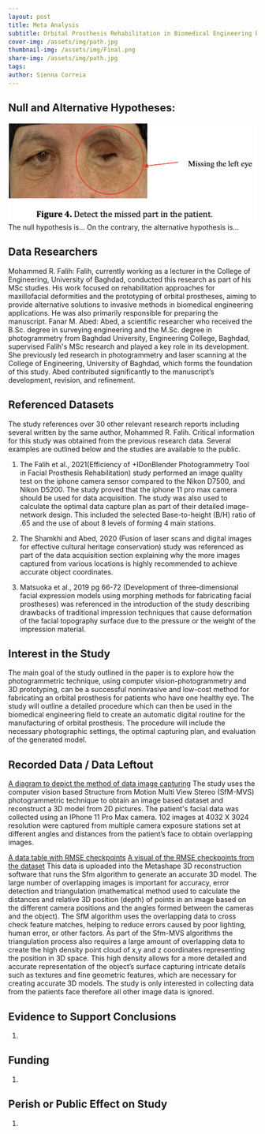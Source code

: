 ```yaml
---
layout: post
title: Meta Analysis
subtitle: Orbital Prosthesis Rehabilitation in Biomedical Engineering by Means of Computer Vision-Photogrammetry and 3D Prototyping
cover-img: /assets/img/path.jpg
thumbnail-img: /assets/img/Final.png
share-img: /assets/img/path.jpg
tags: 
author: Sienna Correia
---
```


## Null and Alternative Hypotheses:
![The patient’s healthy and missing eye](/assets/img/InitialEye.png)
The null hypothesis is...
On the contrary, the alternative hypothesis is...


## Data Researchers
Mohammed R. Falih: 
Falih, currently working as a lecturer in the College of Engineering, University of Baghdad, conducted this research as part of his MSc studies. His work focused on rehabilitation approaches for maxillofacial deformities and the prototyping of orbital prostheses, aiming to provide alternative solutions to invasive methods in biomedical engineering applications. He was also primarily responsible for preparing the manuscript.
Fanar M. Abed:
Abed, a scientific researcher who received the B.Sc. degree in surveying engineering and the M.Sc. degree in photogrammetry from Baghdad University, Engineering College, Baghdad, supervised Falih's MSc research and played a key role in its development. She previously led research in photogrammetry and laser scanning at the College of Engineering, University of Baghdad, which forms the foundation of this study. Abed contributed significantly to the manuscript’s development, revision, and refinement.


## Referenced Datasets
The study references over 30 other relevant research reports including several written by the same author, Mohammed R. Falih. Critical information for this study was obtained from the previous research data. Several examples are outlined below and the studies are available to the public.

1. The Falih et al., 2021(Efficiency of +IDonBlender Photogrammetry Tool in Facial Prosthesis Rehabilitation) study performed an image quality test on the iphone camera sensor compared to the Nikon D7500, and Nikon D5200. The study proved that the iphone 11 pro max camera should be used for data acquisition. The study was also used to calculate the optimal data capture plan as part of their detailed image-network design. This included the selected Base-to-height (B/H) ratio of .65 and the use of about 8 levels of forming 4 main stations.

2. The Shamkhi and Abed, 2020 (Fusion of laser scans and digital images for effective cultural heritage conservation) study was referenced as part of the data acquisition section explaining why the more images captured from various locations is highly recommended to achieve accurate object coordinates. 

3. Matsuoka et al., 2019 pg 66-72 (Development of three-dimensional facial expression models using morphing methods for fabricating facial prostheses) was referenced in the introduction of the study describing drawbacks of traditional impression techniques that cause deformation of the facial topography surface due to the pressure or the weight of the impression material.


## Interest in the Study
The main goal of the study outlined in the paper is to explore how the photogrammetric technique, using computer vision-photogrammetry and 3D prototyping, can be a successful noninvasive and low-cost method for fabricating an orbital prosthesis for patients who have one healthy eye. The study will outline a detailed procedure which can then be used in the biomedical engineering field to create an automatic digital routine for the manufacturing of orbital prosthesis. The procedure will include the necessary photographic settings, the optimal capturing plan, and evaluation of the generated model.


## Recorded Data / Data Leftout
[A diagram to depict the method of data image capturing](/assets/img/PhotoCapturing.png)
The study uses the computer vision based Structure from Motion Multi View Stereo (SfM-MVS) photogrammetric technique to obtain an image based dataset and reconstruct a 3D model from 2D pictures. The patient's facial data was collected using an IPhone 11 Pro Max camera. 102 images at 4032 X 3024 resolution were captured from multiple camera exposure stations set at different angles and distances from the patient’s face to obtain overlapping images. 

[A data table with RMSE checkpoints](/assets/img/RMSE.png)
[A visual of the RMSE checkpoints from the dataset](/assets/img/VisualData.png)
This data is uploaded into the Metashape 3D reconstruction software that runs the Sfm algorithm to generate an accurate 3D model. The large number of overlapping images is important for accuracy, error detection and triangulation (mathematical method used to calculate the distances and relative 3D position (depth) of points in an image based on the different camera positions and the angles formed between the cameras and the object). The SfM algorithm uses the overlapping data to cross check feature matches, helping to reduce errors caused by poor lighting, human error, or other factors. As part of the Sfm-MVS algorithms the triangulation process also requires a large amount of overlapping data to create the high density point cloud of x,y and z coordinates representing the position in 3D space. This high density allows for a more detailed and accurate representation of the object’s surface capturing  intricate details such as textures and fine geometric features, which are necessary for creating accurate 3D models. 
The study is only interested in collecting data from the patients face therefore all other image data is ignored.


## Evidence to Support Conclusions
1. 


## Funding
1. 


## Perish or Public Effect on Study
1. 
